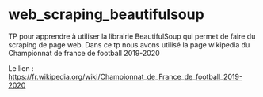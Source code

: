 # web_scraping_beautifulsoup

TP pour apprendre à utiliser la librairie BeautifulSoup qui permet de faire du scraping de page web. Dans ce tp nous avons utilisé la page wikipedia du Championnat de france de football 2019-2020

Le lien : https://fr.wikipedia.org/wiki/Championnat_de_France_de_football_2019-2020

